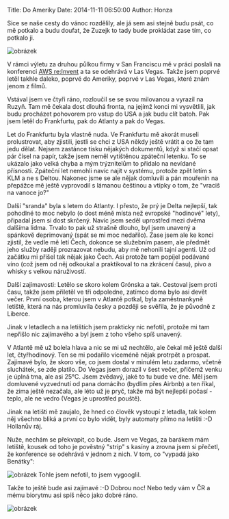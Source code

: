 Title: Do Ameriky
Date: 2014-11-11 06:50:00
Author: Honza


Sice se naše cesty do vánoc rozdělily, ale já sem asi stejně budu psát,
co mě potkalo a budu doufat, že Zuzejk to tady bude prokládat zase tím,
co potkalo ji.

![obrázek]({filename}/images/tumblr_inline_nev0a8GTTT1t36z1g.jpg)

V rámci výletu za druhou půlkou firmy v San Franciscu mě v práci poslali
na konferenci [AWS re:Invent](http://reinvent.awsevents.com/) a ta se
odehrává v Las Vegas. Takže jsem poprvé letěl takhle daleko, poprvé do
Ameriky, poprvé v Las Vegas, které znám jenom z filmů.

Vstával jsem ve čtyři ráno, rozloučil se se svou milovanou a vyrazil na
Ruzyň. Tam mě čekala dost dlouhá fronta, na jejímž konci mi vysvětlili,
jak budu procházet pohovorem pro vstup do USA a jak budu clít batoh. Pak
jsem letěl do Frankfurtu, pak do Atlanty a pak do Vegas.

Let do Frankfurtu byla vlastně nuda. Ve Frankfurtu mě akorát museli
prolustrovat, aby zjistili, jestli se chci z USA někdy ještě vrátit a co
že tam jedu dělat. Nejsem zastánce tisku nějakých dokumentů, když si
stačí opsat pár čísel na papír, takže jsem neměl vytištěnou zpáteční
letenku. To se ukázalo jako velká chyba a mým trýznitelům to přidalo na
nevídané přísnosti. Zpáteční let nemohli navíc najít v systému, protože
zpět letím s KLM a ne s Deltou. Nakonec jsme se ale nějak domluvili a
pán mouřenín na přepážce mě ještě vyprovodil s lámanou češtinou a vtípky
o tom, že "vraciš na vanoce jo?"

Další "sranda" byla s letem do Atlanty. I přesto, že prý je Delta
nejlepší, tak pohodlné to moc nebylo (o dost méně místa než evropské
"hodinové" lety), připadal jsem si dost skrčený. Navíc jsem seděl
uprostřed mezi dvěma dalšíma lidma. Trvalo to pak už strašně dlouho, byl
jsem unavený a spánkově deprimovaný (spát se mi moc nedařilo). Zase jsem
ale ke konci zjistil, že vedle mě letí Čech, dokonce se služebním pasem,
ale předmět jeho služby raději prozrazovat nebudu, aby mě nehonili tajní
agenti. Už od začátku mi přišel tak nějak jako Čech. Asi protože tam
popíjel podávané víno (což jsem od něj odkoukal a praktikoval to na
zkrácení času), pivo a whisky s velkou náruživostí.

Další zajímavosti: Letělo se skoro kolem Grónska a tak. Cestoval jsem
proti času, takže jsem přiletěl ve tři odpoledne, zatímco doma bylo asi
devět večer. První osoba, kterou jsem v Atlantě potkal, byla
zaměstnankyně letiště, která na nás promluvila česky a později se
svěřila, že je původně z Liberce.

Jinak v letadlech a na letištích jsem prakticky nic nefotil, protože mi
tam nepřišlo nic zajímavého a byl jsem z toho všeho spíš unavený.

V Atlantě mě už bolela hlava a nic se mi už nechtělo, ale čekal mě ještě
další let, čtyřhodinový. Ten se mi podařilo víceméně nějak protrpět a
prospat. Zajímavé bylo, že skoro vše, co jsem dostal v minulém letu
zadarmo, včetně sluchátek, se zde platilo. Do Vegas jsem dorazil v šest
večer, přičemž venku je úplná tma, ale asi 25°C. Jsem zvědavý, jaké to
tu bude ve dne. Měl jsem domluvené vyzvednutí od pana domácího (bydlím
přes Airbnb) a ten říkal, že zima ještě nezačala, ale léto už je pryč,
takže má být nejlepší počasí - teplo, ale ne vedro (Vegas je uprostřed
pouště).

Jinak na letišti mě zaujalo, že hned co člověk vystoupí z letadla, tak
kolem něj všechno bliká a první co bylo vidět, byly automaty přímo na
letišti :-D Hollanův ráj.

Nuže, nechám se překvapit, co bude. Jsem ve Vegas, za barákem mám
letiště, kousek od toho je pověstný "strip" s kasíny a zrovna jsem si
přečetl, že konference se odehrává v jednom z nich. V tom, co "vypadá
jako Benátky":

![obrázek]({filename}/images/tumblr_inline_nev1fmgoDv1t36z1g.jpg)
Tohle jsem nefotil, to jsem vygooglil.

Takže to ještě bude asi zajímavé :-D Dobrou noc! Nebo tedy vám v ČR a
mému biorytmu asi spíš něco jako dobré ráno.

![obrázek]({filename}/images/tumblr_inline_nev1e7Nf9L1t36z1g.jpg)
